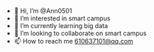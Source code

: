 - 👋 Hi, I’m @Ann0501
- 👀 I’m interested in smart campus
- 🌱 I’m currently learning big data
- 💞️ I’m looking to collaborate on smart campus
- 📫 How to reach me 610637101@qq.com

<!---
Ann0501/Ann0501 is a ✨ special ✨ repository because its `README.md` (this file) appears on your GitHub profile.
You can click the Preview link to take a look at your changes.
--->
